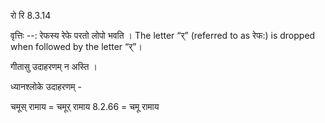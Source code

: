 

 रो रि 8.3.14 


वृत्तिः --: रेफस्य रेफे परतो लोपो भवति । The letter “र्” (referred to as रेफ:) is dropped when followed by the letter “र्”। 


गीतासु उदाहरणम् न अस्ति । 


ध्यानश्लोके उदाहरणम् - 


चमूस् रामाय = चमूर् रामाय 8.2.66 = चमू रामाय 


